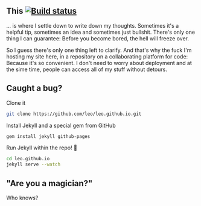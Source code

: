 ## This <a href="https://travis-ci.org/leo/leo.github.io"><img src="https://travis-ci.org/leo/leo.github.io.svg?branch=master" alt="Build status" /></a>

... is where I settle down to write down my thoughts. Sometimes it's a helpful tip, sometimes an idea and sometimes just bullshit. There's only one thing I can guarantee: Before you become bored, the hell will freeze over.

So I guess there's only one thing left to clarify. And that's why the fuck I'm hosting my site here, in a repository on a collaborating platform for code: Because it's so convenient. I don't need to worry about deployment and at the sime time, people can access all of my stuff without detours.

## Caught a bug?

Clone it

```sh
git clone https://github.com/leo/leo.github.io.git
```

Install Jekyll and a special gem from GitHub

```sh
gem install jekyll github-pages
```

Run Jekyll within the repo! :dizzy:

```sh
cd leo.github.io
jekyll serve --watch
```

## "Are you a magician?"

Who knows?
